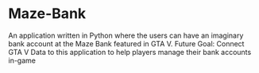# Maze-Bank
An application written in Python where the users can have an imaginary bank account at the Maze Bank featured in GTA V. Future Goal: Connect GTA V Data to this application to help players manage their bank accounts in-game
